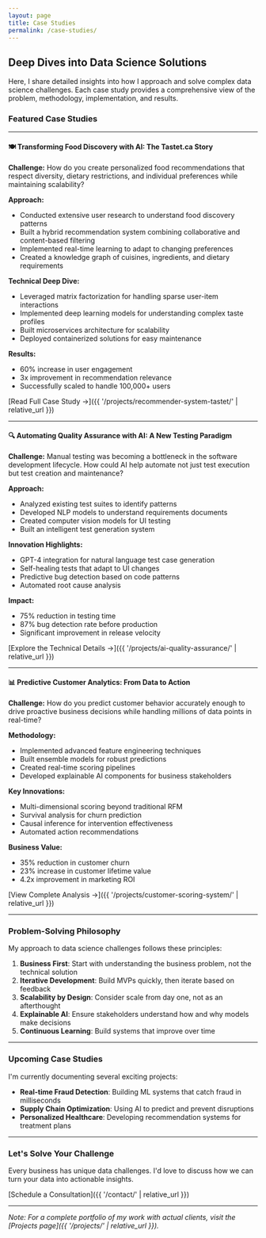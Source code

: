```yaml
---
layout: page
title: Case Studies
permalink: /case-studies/
---
```


## Deep Dives into Data Science Solutions

Here, I share detailed insights into how I approach and solve complex data science challenges. Each case study provides a comprehensive view of the problem, methodology, implementation, and results.

### Featured Case Studies

---

#### 🍽️ **Transforming Food Discovery with AI: The Tastet.ca Story**

**Challenge:** How do you create personalized food recommendations that respect diversity, dietary restrictions, and individual preferences while maintaining scalability?

**Approach:**
- Conducted extensive user research to understand food discovery patterns
- Built a hybrid recommendation system combining collaborative and content-based filtering
- Implemented real-time learning to adapt to changing preferences
- Created a knowledge graph of cuisines, ingredients, and dietary requirements

**Technical Deep Dive:**
- Leveraged matrix factorization for handling sparse user-item interactions
- Implemented deep learning models for understanding complex taste profiles
- Built microservices architecture for scalability
- Deployed containerized solutions for easy maintenance

**Results:**
- 60% increase in user engagement
- 3x improvement in recommendation relevance
- Successfully scaled to handle 100,000+ users

[Read Full Case Study →]({{ '/projects/recommender-system-tastet/' | relative_url }})

---

#### 🔍 **Automating Quality Assurance with AI: A New Testing Paradigm**

**Challenge:** Manual testing was becoming a bottleneck in the software development lifecycle. How could AI help automate not just test execution but test creation and maintenance?

**Approach:**
- Analyzed existing test suites to identify patterns
- Developed NLP models to understand requirements documents
- Created computer vision models for UI testing
- Built an intelligent test generation system

**Innovation Highlights:**
- GPT-4 integration for natural language test case generation
- Self-healing tests that adapt to UI changes
- Predictive bug detection based on code patterns
- Automated root cause analysis

**Impact:**
- 75% reduction in testing time
- 87% bug detection rate before production
- Significant improvement in release velocity

[Explore the Technical Details →]({{ '/projects/ai-quality-assurance/' | relative_url }})

---

#### 📊 **Predictive Customer Analytics: From Data to Action**

**Challenge:** How do you predict customer behavior accurately enough to drive proactive business decisions while handling millions of data points in real-time?

**Methodology:**
- Implemented advanced feature engineering techniques
- Built ensemble models for robust predictions
- Created real-time scoring pipelines
- Developed explainable AI components for business stakeholders

**Key Innovations:**
- Multi-dimensional scoring beyond traditional RFM
- Survival analysis for churn prediction
- Causal inference for intervention effectiveness
- Automated action recommendations

**Business Value:**
- 35% reduction in customer churn
- 23% increase in customer lifetime value
- 4.2x improvement in marketing ROI

[View Complete Analysis →]({{ '/projects/customer-scoring-system/' | relative_url }})

---

### Problem-Solving Philosophy

My approach to data science challenges follows these principles:

1. **Business First**: Start with understanding the business problem, not the technical solution
2. **Iterative Development**: Build MVPs quickly, then iterate based on feedback
3. **Scalability by Design**: Consider scale from day one, not as an afterthought
4. **Explainable AI**: Ensure stakeholders understand how and why models make decisions
5. **Continuous Learning**: Build systems that improve over time

---

### Upcoming Case Studies

I'm currently documenting several exciting projects:

- **Real-time Fraud Detection**: Building ML systems that catch fraud in milliseconds
- **Supply Chain Optimization**: Using AI to predict and prevent disruptions
- **Personalized Healthcare**: Developing recommendation systems for treatment plans

---

### Let's Solve Your Challenge

Every business has unique data challenges. I'd love to discuss how we can turn your data into actionable insights.

[Schedule a Consultation]({{ '/contact/' | relative_url }})

---

*Note: For a complete portfolio of my work with actual clients, visit the [Projects page]({{ '/projects/' | relative_url }}).*